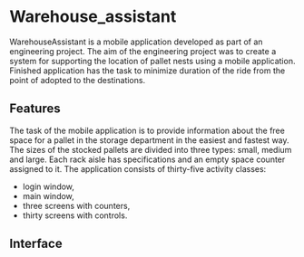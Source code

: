 # Warehouse_assistant
WarehouseAssistant is a mobile application developed as part of an engineering project. The aim of the engineering project was to create a system for supporting the location of pallet nests using a mobile application. 
Finished application has the task to minimize duration of the ride from the point of adopted to the destinations. 

## Features
The task of the mobile application is to provide information about the free space for a pallet in the storage department in the easiest and fastest way. 
The sizes of the stocked pallets are divided into three types: small, medium and large. 
Each rack aisle has specifications and an empty space counter assigned to it.
The application consists of thirty-five activity classes:
- login window,
- main window,
- three screens with counters,
- thirty screens with controls.

## Interface
